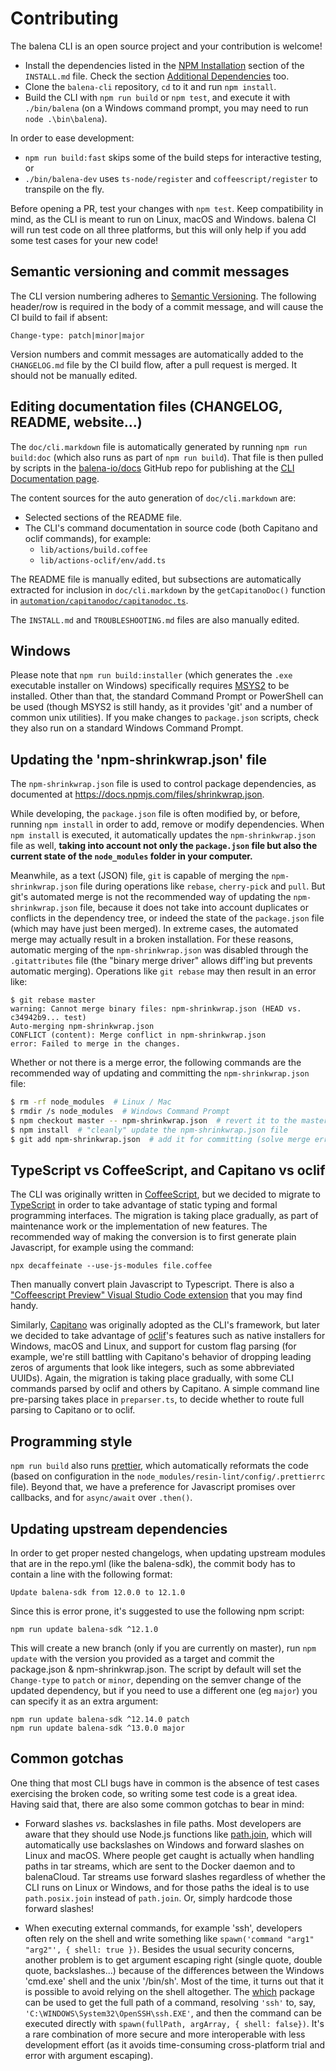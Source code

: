 # Contributing

The balena CLI is an open source project and your contribution is welcome!

* Install the dependencies listed in the [NPM Installation](./INSTALL.md#npm-installation)
  section of the `INSTALL.md` file. Check the section [Additional
  Dependencies](./INSTALL.md#additional-dependencies) too.
* Clone the `balena-cli` repository, `cd` to it and run `npm install`.
* Build the CLI with `npm run build` or `npm test`, and execute it with `./bin/balena`
  (on a Windows command prompt, you may need to run `node .\bin\balena`).

In order to ease development:

* `npm run build:fast` skips some of the build steps for interactive testing, or
* `./bin/balena-dev` uses `ts-node/register` and `coffeescript/register` to transpile on the fly.

Before opening a PR, test your changes with `npm test`. Keep compatibility in mind, as the CLI is
meant to run on Linux, macOS and Windows. balena CI will run test code on all three platforms, but
this will only help if you add some test cases for your new code!

## Semantic versioning and commit messages

The CLI version numbering adheres to [Semantic Versioning](http://semver.org/). The following
header/row is required in the body of a commit message, and will cause the CI build to fail if absent:

```
Change-type: patch|minor|major
```

Version numbers and commit messages are automatically added to the `CHANGELOG.md` file by the CI
build flow, after a pull request is merged. It should not be manually edited.

## Editing documentation files (CHANGELOG, README, website...)

The `doc/cli.markdown` file is automatically generated by running `npm run build:doc` (which also
runs as part of `npm run build`). That file is then pulled by scripts in the
[balena-io/docs](https://github.com/balena-io/docs/) GitHub repo for publishing at the [CLI
Documentation page](https://www.balena.io/docs/reference/cli/).

The content sources for the auto generation of `doc/cli.markdown` are:

* Selected sections of the README file.
* The CLI's command documentation in source code (both Capitano and oclif commands), for example:
  * `lib/actions/build.coffee`
  * `lib/actions-oclif/env/add.ts`

The README file is manually edited, but subsections are automatically extracted for inclusion in
`doc/cli.markdown` by the `getCapitanoDoc()` function in
[`automation/capitanodoc/capitanodoc.ts`](https://github.com/balena-io/balena-cli/blob/master/automation/capitanodoc/capitanodoc.ts).

The `INSTALL.md` and `TROUBLESHOOTING.md` files are also manually edited.

## Windows

Please note that `npm run build:installer` (which generates the `.exe` executable installer on
Windows) specifically requires [MSYS2](https://www.msys2.org/) to be installed. Other than that,
the standard Command Prompt or PowerShell can be used (though MSYS2 is still handy, as it provides
'git' and a number of common unix utilities). If you make changes to `package.json` scripts, check
they also run on a standard Windows Command Prompt.

## Updating the 'npm-shrinkwrap.json' file

The `npm-shrinkwrap.json` file is used to control package dependencies, as documented at
https://docs.npmjs.com/files/shrinkwrap.json.

While developing, the `package.json` file is often modified by, or before, running `npm install`
in order to add, remove or modify dependencies. When `npm install` is executed, it automatically
updates the `npm-shrinkwrap.json` file as well, **taking into account not only the `package.json`
file but also the current state of the `node_modules` folder in your computer.**

Meanwhile, as a text (JSON) file, `git` is capable of merging the `npm-shrinkwrap.json` file during
operations like `rebase`, `cherry-pick` and `pull`. But git's automated merge is not the
recommended way of updating the `npm-shrinkwrap.json` file, because it does not take into account
duplicates or conflicts in the dependency tree, or indeed the state of the `package.json` file
(which may have just been merged). In extreme cases, the automated merge may actually result in a
broken installation. For these reasons, automatic merging of the `npm-shrinkwrap.json` was disabled
through the `.gitattributes` file (the "binary merge driver" allows diff'ing but prevents automatic
merging). Operations like `git rebase` may then result in an error like:

```text
$ git rebase master
warning: Cannot merge binary files: npm-shrinkwrap.json (HEAD vs. c34942b9... test)
Auto-merging npm-shrinkwrap.json
CONFLICT (content): Merge conflict in npm-shrinkwrap.json
error: Failed to merge in the changes.
```

Whether or not there is a merge error, the following commands are the recommended way of updating
and committing the `npm-shrinkwrap.json` file:

```bash
$ rm -rf node_modules  # Linux / Mac
$ rmdir /s node_modules  # Windows Command Prompt
$ npm checkout master -- npm-shrinkwrap.json  # revert it to the master branch state
$ npm install  # "cleanly" update the npm-shrinkwrap.json file
$ git add npm-shrinkwrap.json  # add it for committing (solve merge errors)
```

## TypeScript vs CoffeeScript, and Capitano vs oclif

The CLI was originally written in [CoffeeScript](https://coffeescript.org), but we decided to
migrate to [TypeScript](https://www.typescriptlang.org/) in order to take advantage of static
typing and formal programming interfaces. The migration is taking place gradually, as part of
maintenance work or the implementation of new features. The recommended way of making the
conversion is to first generate plain Javascript, for example using the command:  

```
npx decaffeinate --use-js-modules file.coffee
```

Then manually convert plain Javascript to Typescript. There is also a ["Coffeescript Preview"
Visual Studio Code
extension](https://marketplace.visualstudio.com/items?itemName=drewbarrett.vscode-coffeescript-preview)
that you may find handy.

Similarly, [Capitano](https://github.com/balena-io/capitano) was originally adopted as the CLI's
framework, but later we decided to take advantage of [oclif](https://oclif.io/)'s features such
as native installers for Windows, macOS and Linux, and support for custom flag parsing (for
example, we're still battling with Capitano's behavior of dropping leading zeros of arguments that
look like integers, such as some abbreviated UUIDs). Again, the migration is taking place
gradually, with some CLI commands parsed by oclif and others by Capitano. A simple command line
pre-parsing takes place in `preparser.ts`, to decide whether to route full parsing to Capitano or
to oclif.

## Programming style

`npm run build` also runs [prettier](https://www.npmjs.com/package/prettier), which automatically
reformats the code (based on configuration in the `node_modules/resin-lint/config/.prettierrc`
file). Beyond that, we have a preference for Javascript promises over callbacks, and for
`async/await` over `.then()`.

## Updating upstream dependencies

In order to get proper nested changelogs, when updating upstream modules that are in the repo.yml
(like the balena-sdk), the commit body has to contain a line with the following format:
```
Update balena-sdk from 12.0.0 to 12.1.0
```

Since this is error prone, it's suggested to use the following npm script:
```
npm run update balena-sdk ^12.1.0
```

This will create a new branch (only if you are currently on master), run `npm update` with the
version you provided as a target and commit the package.json & npm-shrinkwrap.json. The script by
default will set the `Change-type` to `patch` or `minor`, depending on the semver change of the
updated dependency, but if you need to use a different one (eg `major`) you can specify it as an
extra argument:
```
npm run update balena-sdk ^12.14.0 patch
npm run update balena-sdk ^13.0.0 major
```

## Common gotchas

One thing that most CLI bugs have in common is the absence of test cases exercising the broken
code, so writing some test code is a great idea. Having said that, there are also some common
gotchas to bear in mind:

* Forward slashes _vs._ backslashes in file paths. Most developers are aware that they should use
  Node.js functions like
  [path.join](https://nodejs.org/docs/latest-v12.x/api/path.html#path_path_join_paths), which will
  automatically use backslashes on Windows and forward slashes on Linux and macOS. Where people get
  caught is actually when handling paths in tar streams, which are sent to the Docker daemon and to
  balenaCloud. Tar streams use forward slashes regardless of whether the CLI runs on Linux or
  Windows, and for those paths the ideal is to use `path.posix.join` instead of `path.join`. Or,
  simply hardcode those forward slashes!

* When executing external commands, for example 'ssh', developers often rely on the shell and write
  something like `spawn('command "arg1" "arg2"', { shell: true })`. Besides the usual security
  concerns, another problem is to get argument escaping right (single quote, double quote,
  backslashes...) because of the differences between the Windows 'cmd.exe' shell and the unix
  '/bin/sh'. Most of the time, it turns out that it is possible to avoid relying on the shell
  altogether. The [which](https://www.npmjs.com/package/which) package can be used to get the full
  path of a command, resolving `'ssh'` to, say, `'C:\WINDOWS\System32\OpenSSH\ssh.EXE'`, and then
  the command can be executed directly with `spawn(fullPath, argArray, { shell: false})`. It's a
  rare combination of more secure and more interoperable with less development effort (as it avoids
  time-consuming cross-platform trial and error with argument escaping).

